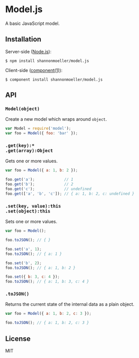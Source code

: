 
# Model.js

  A basic JavaScript model.

## Installation

  Server-side ([Node.js](http://nodejs.org)):

    $ npm install shannonmoeller/model.js

  Client-side ([component(1)](https://github.com/component)):

    $ component install shannonmoeller/model.js

## API

### `Model(object)`

Create a new model which wraps around `object`.

```js
var Model = require('model');
var foo = Model({ foo: 'bar' });
```

### `.get(key):*` <br /> `.get(array):Object`

  Gets one or more values.

```js
var foo = Model({ a: 1, b: 2 });

foo.get('a');             // 1
foo.get('b');             // 2
foo.get('c');             // undefined
foo.get(['a', 'b', 'c']); // { a: 1, b: 2, c: undefined }
```

### `.set(key, value):this` <br /> `.set(object):this`

  Sets one or more values.

```js
var foo = Model();

foo.toJSON(); // { }

foo.set('a', 1);
foo.toJSON(); // { a: 1 }

foo.set('b', 2);
foo.toJSON(); // { a: 1, b: 2 }

foo.set({ b: 3, c: 4 });
foo.toJSON(); // { a: 1, b: 3, c: 4 }

```

### `.toJSON()`

  Returns the current state of the internal data as a plain object.

```js
var foo = Model({ a: 1, b: 2, c: 3 });

foo.toJSON(); // { a: 1, b: 2, c: 3 }
```

## License

  MIT

